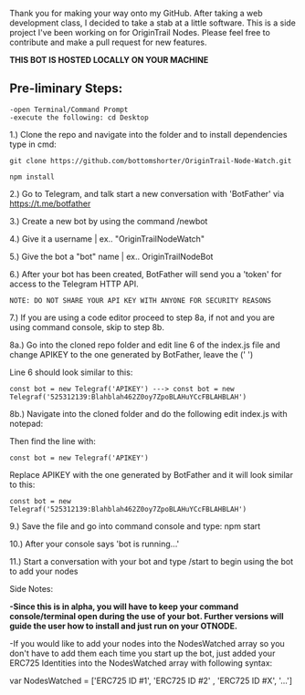 Thank you for making your way onto my GitHub. After taking a web development class, I decided to take a stab at a little software. This is a side project I've been working on for OriginTrail Nodes. Please feel free to contribute and make a pull request for new features.

__THIS BOT IS HOSTED LOCALLY ON YOUR MACHINE__ 

## Pre-liminary Steps:
	-open Terminal/Command Prompt
	-execute the following: cd Desktop


1.) Clone the repo and navigate into the folder and to install dependencies type in cmd:
	
	git clone https://github.com/bottomshorter/OriginTrail-Node-Watch.git

	npm install	

2.) Go to Telegram, and talk start a new conversation with 'BotFather' via https://t.me/botfather

3.) Create a new bot by using the command /newbot

4.) Give it a username | ex.. "OriginTrailNodeWatch"

5.) Give the bot a "bot" name | ex.. OriginTrailNodeBot

6.) After your bot has been created, BotFather will send you a 'token' for access to the Telegram HTTP API.

	NOTE: DO NOT SHARE YOUR API KEY WITH ANYONE FOR SECURITY REASONS

7.) If you are using a code editor proceed to step 8a, if not and you are using command console, skip to step 8b.

8a.) Go into the cloned repo folder and edit line 6 of the index.js file and change APIKEY to the one generated by BotFather, leave the (' ')

Line 6 should look similar to this:

	const bot = new Telegraf('APIKEY') ---> const bot = new Telegraf('525312139:Blahblah462Z0oy7ZpoBLAHuYCcFBLAHBLAH')

8b.) Navigate into the cloned folder and do the following edit index.js with notepad:

Then find the line with: 
	
	const bot = new Telegraf('APIKEY')

Replace APIKEY with the one generated by BotFather and it will look similar to this:

	const bot = new Telegraf('525312139:Blahblah462Z0oy7ZpoBLAHuYCcFBLAHBLAH')



9.) Save the file and go into command console and type: npm start

10.) After your console says 'bot is running...'

11.) Start a conversation with your bot and type /start to begin using the bot to add your nodes

Side Notes: 

**-Since this is in alpha, you will have to keep your command console/terminal open during the use of your bot. Further versions will guide the user how to install and just run on your OTNODE.**


-If you would like to add your nodes into the NodesWatched array so you don't have to add them each time you start up the bot, just added your ERC725 Identities into the NodesWatched array with following syntax:

var NodesWatched = ['ERC725 ID #1', 'ERC725 ID #2' , 'ERC725 ID #X', '...']
